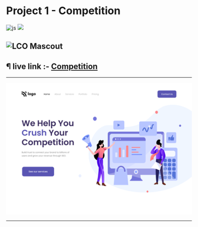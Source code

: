 # Project 1 - Competition
![js](https://img.shields.io/badge/JS-Bootcamp-yellow) ![](https://img.shields.io/badge/HTML-Project_4-green)

## ![LCO Mascout](https://learncodeonline.in/mascot.png) 

## ¶ live link :- [Competition](https://assignment-3-justice.netlify.app/)

---
![preview](./assets/4.png)

---

